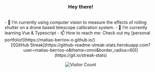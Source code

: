 
<div align="center">

### Hey there! 
</div> 
<br/>
- 🔭 I’m currently using computer vision to measure the effects of rolling shutter on a drone based telescope calibration system.
- 🌱 I’m currently learning Vue & Typescript
- 📫 How to reach me: Check out my [personal portfolio!](https://matias-berrios-o.github.io/)
<div align="center">
[![GitHub Streak](https://github-readme-streak-stats.herokuapp.com?user=matias-berrios-o&theme=omni&border_radius=60)](https://git.io/streak-stats)


![Visitor Count](https://profile-counter.glitch.me/matias-berrios-o/count.svg)
</div>
